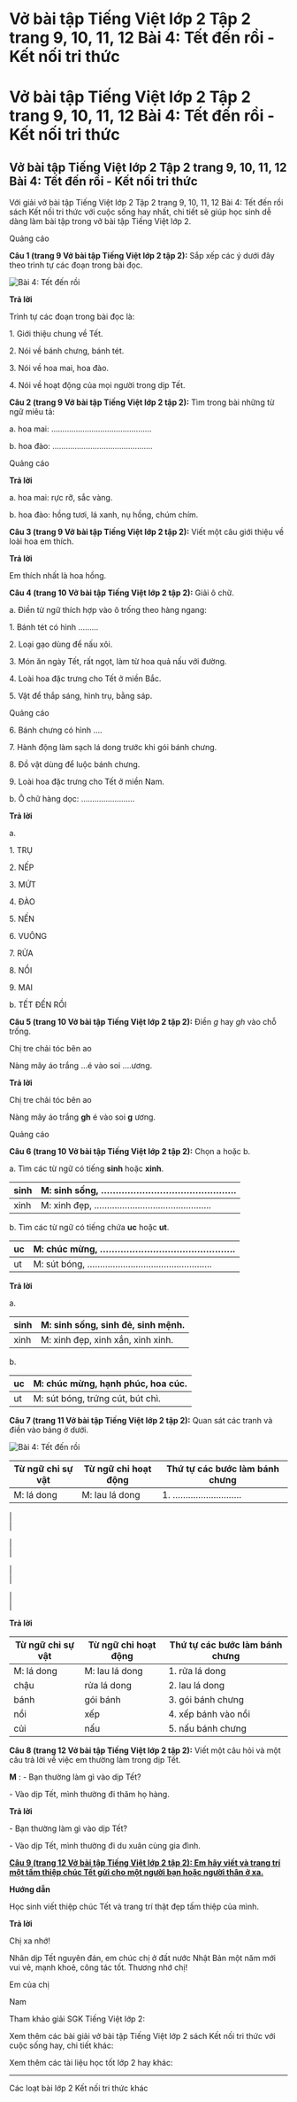 # Vở bài tập Tiếng Việt lớp 2 Tập 2 trang 9, 10, 11, 12 Bài 4: Tết đến rồi - Kết nối tri thức

# Vở bài tập Tiếng Việt lớp 2 Tập 2 trang 9, 10, 11, 12 Bài 4: Tết đến rồi - Kết nối tri thức

## Vở bài tập Tiếng Việt lớp 2 Tập 2 trang 9, 10, 11, 12 Bài 4: Tết đến rồi - Kết nối tri thức

Với giải vở bài tập Tiếng Việt lớp 2 Tập 2 trang 9, 10, 11, 12 Bài 4: Tết đến rồi sách Kết nối tri thức với cuộc sống hay nhất, chi tiết sẽ giúp học sinh dễ dàng làm bài tập trong vở bài tập Tiếng Việt lớp 2.

Quảng cáo

**Câu 1 (trang 9 Vở bài tập Tiếng Việt lớp 2 tập 2):** Sắp xếp các ý dưới đây theo trình tự các đoạn trong bài đọc.

![Bài 4: Tết đến rồi](https://vietjack.com/vbt-tieng-viet-2-kn/images/bai-4-tet-den-roi-35124.png)

**Trả lời**

Trình tự các đoạn trong bài đọc là:

1\. Giới thiệu chung về Tết.

2\. Nói về bánh chưng, bánh tét.

3\. Nói về hoa mai, hoa đào.

4\. Nói về hoạt động của mọi người trong dịp Tết.

**Câu 2 (trang 9 Vở bài tập Tiếng Việt lớp 2 tập 2):** Tìm trong bài những từ ngữ miêu tả:

a. hoa mai: ………………………………………

b. hoa đào: ………………………………………

Quảng cáo

**Trả lời**

a. hoa mai: rực rỡ, sắc vàng.

b. hoa đào: hồng tươi, lá xanh, nụ hồng, chúm chím.

**Câu 3 (trang 9 Vở bài tập Tiếng Việt lớp 2 tập 2):** Viết một câu giới thiệu về loài hoa em thích.

**Trả lời**

Em thích nhất là hoa hồng.

**Câu 4 (trang 10 Vở bài tập Tiếng Việt lớp 2 tập 2):** Giải ô chữ.

a. Điền từ ngữ thích hợp vào ô trống theo hàng ngang:

1\. Bánh tét có hình ………

2\. Loại gạo dùng để nấu xôi.

3\. Món ăn ngày Tết, rất ngọt, làm từ hoa quả nấu với đường.

4\. Loài hoa đặc trưng cho Tết ở miền Bắc.

5\. Vật để thắp sáng, hình trụ, bằng sáp.

Quảng cáo

6\. Bánh chưng có hình ….

7\. Hành động làm sạch lá dong trước khi gói bánh chưng.

8\. Đồ vật dùng để luộc bánh chưng.

9\. Loài hoa đặc trưng cho Tết ở miền Nam.

b. Ô chữ hàng dọc: ……………………

**Trả lời**

a.

1\. TRỤ

2\. NẾP

3\. MỨT

4\. ĐÀO

5\. NẾN

6\. VUÔNG

7\. RỬA

8\. NỒI

9\. MAI

b. TẾT ĐẾN RỒI

**Câu 5 (trang 10 Vở bài tập Tiếng Việt lớp 2 tập 2):** Điền _g_ hay _gh_ vào chỗ trống.

Chị tre chải tóc bên ao

Nàng mây áo trắng …é vào soi ….ương.

**Trả lời**

Chị tre chải tóc bên ao

Nàng mây áo trắng **gh** é vào soi **g** ương.

Quảng cáo

**Câu 6 (trang 10 Vở bài tập Tiếng Việt lớp 2 tập 2):** Chọn a hoặc b.

a. Tìm các từ ngữ có tiếng **sinh** hoặc **xinh**.

sinh | M: sinh sống, ……………………………………….  
---|---  
xinh | M: xinh đẹp, ……………………………………….  
  
b. Tìm các từ ngữ có tiếng chứa **uc** hoặc **ut**.

uc | M: chúc mừng, ……………………………………….  
---|---  
ut | M: sút bóng, ………………………………………….  
  
**Trả lời**

a.

sinh | M: sinh sống, sinh đẻ, sinh mệnh.  
---|---  
xinh | M: xinh đẹp, xinh xắn, xinh xinh.  
  
b.

uc | M: chúc mừng, hạnh phúc, hoa cúc.  
---|---  
ut | M: sút bóng, trứng cút, bút chì.  
  
**Câu 7 (trang 11 Vở bài tập Tiếng Việt lớp 2 tập 2):** Quan sát các tranh và điền vào bảng ở dưới.

![Bài 4: Tết đến rồi](https://vietjack.com/vbt-tieng-viet-2-kn/images/bai-4-tet-den-roi-35125.png)

**Từ ngữ chỉ sự vật** | **Từ ngữ chỉ hoạt động** | **Thứ tự các bước làm bánh chưng**  
---|---|---  
M: lá dong | M: lau lá dong | 1\. ………………………  
  
|   
|   
  
  
|   
|   
  
  
|   
|   
  
  
|   
|   
  
  
**Trả lời**

**Từ ngữ chỉ sự vật** | **Từ ngữ chỉ hoạt động** | **Thứ tự các bước làm bánh chưng**  
---|---|---  
M: lá dong | M: lau lá dong | 1\. rửa lá dong  
chậu | rửa lá dong | 2\. lau lá dong  
bánh | gói bánh | 3\. gói bánh chưng  
nồi | xếp | 4\. xếp bánh vào nồi  
củi | nấu | 5\. nấu bánh chưng  
  
**Câu 8 (trang 12 Vở bài tập Tiếng Việt lớp 2 tập 2):** Viết một câu hỏi và một câu trả lời về việc em thường làm trong dịp Tết.

**M** : - Bạn thường làm gì vào dịp Tết?

\- Vào dịp Tết, mình thường đi thăm họ hàng.

**Trả lời**

\- Bạn thường làm gì vào dịp Tết?

\- Vào dịp Tết, mình thường đi du xuân cùng gia đình.

[**Câu 9 (trang 12 Vở bài tập Tiếng Việt lớp 2 tập 2): Em hãy viết và trang trí một tấm thiệp chúc Tết gửi cho một người bạn hoặc người thân ở xa.**](https://vietjack.com/vbt-tieng-viet-2-kn/em-hay-viet-va-trang-tri-mot-tam-thiep-chuc-tet-vm.jsp)

**Hướng dẫn**

Học sinh viết thiệp chúc Tết và trang trí thật đẹp tấm thiệp của mình.

**Trả lời**

Chị xa nhớ!

Nhân dịp Tết nguyên đán, em chúc chị ở đất nước Nhật Bản một năm mới vui vẻ, mạnh khoẻ, công tác tốt. Thương nhớ chị!

Em của chị

Nam

Tham khảo giải SGK Tiếng Việt lớp 2:

Xem thêm các bài giải vở bài tập Tiếng Việt lớp 2 sách Kết nối tri thức với cuộc sống hay, chi tiết khác:

Xem thêm các tài liệu học tốt lớp 2 hay khác:

* * *

Các loạt bài lớp 2 Kết nối tri thức khác
